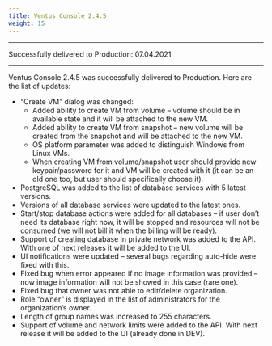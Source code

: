```yaml
---
title: Ventus Console 2.4.5
weight: 15
---
```

___
Successfully delivered to Production: 07.04.2021
___

Ventus Console 2.4.5 was successfully delivered to Production. Here are the list of updates:

* “Create VM” dialog was changed:
    * Added ability to create VM from volume – volume should be in available state and it will be attached to the new VM.
    * Added ability to create VM from snapshot – new volume will be created from the snapshot and will be attached to the new VM.
    * OS platform parameter was added to distinguish Windows from Linux VMs.
    * When creating VM from volume/snapshot user should provide new keypair/password for it and VM will be created with it (it can be an old one too, but user should specifically choose it).
* PostgreSQL was added to the list of database services with 5 latest versions.
* Versions of all database services were updated to the latest ones.
* Start/stop database actions were added for all databases – if user don’t need its database right now, it will be stopped and resources will not be consumed (we will not bill it when the billing will be ready).
* Support of creating database in private network was added to the API. With one of next releases it will be added to the UI.
* UI notifications were updated – several bugs regarding auto-hide were fixed with this.
* Fixed bug when error appeared if no image information was provided – now image information will not be showed in this case (rare one).
* Fixed bug that owner was not able to edit/delete organization.
* Role “owner” is displayed in the list of administrators for the organization’s owner.
* Length of group names was increased to 255 characters.
* Support of volume and network limits were added to the API. With next release it will be added to the UI (already done in DEV).

